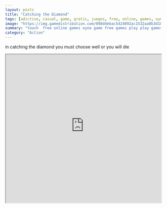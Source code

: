 ```yaml
---
layout: posts
title: "Catching the Diamond"
tags: [adictive, casual, game, gratis, juegos, free, online, games, oyna, game, free, games, play, play, games]
image: "https://img.gamedistribution.com/098d4ebac5424892ac1532aa8b3d10fe.jpg"
summary: "touch  free online games oyna game free games play play games"
category: "Action"
---
```


in catching the diamond you must choose well or you will die

<iframe width="100%" height="480px;" src="https://html5.gamedistribution.com/098d4ebac5424892ac1532aa8b3d10fe/"></iframe>